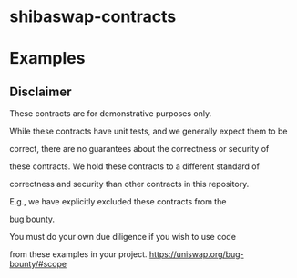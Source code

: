 # shibaswap-contracts 
# Examples

## Disclaimer

These contracts are for demonstrative purposes only.

While these contracts have unit tests, and we generally expect them to be

correct, there are no guarantees about the correctness or security of 

these contracts. We hold these contracts to a different standard of 

correctness and security than other contracts in this repository. 

E.g., we have explicitly excluded these contracts from the

[bug bounty](https://uniswap.org/bug-bounty/#scope). 

You must do your own due diligence if you wish to use code

from these examples in your project.
https://uniswap.org/bug-bounty/#scope
